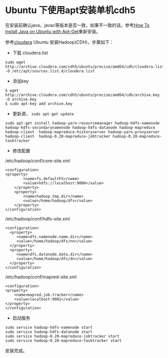 Ubuntu 下使用apt安装单机cdh5
===

在安装前确认java，javac等版本是否一致，如果不一致的话，参考[How To Install Java on Ubuntu with Apt-Get](https://www.digitalocean.com/community/tutorials/how-to-install-java-on-ubuntu-with-apt-get)重新安装。

参考[cloudera](http://www.cloudera.com/content/cloudera/en/documentation/core/latest/topics/cdh_ig_cdh5_install.html#topic_4_4_1_unique_2__p_44_unique_2) Ubuntu 安装Hadoop(CDH)，步骤如下：

- 下载 cloudera.list

```
sudo wget http://archive.cloudera.com/cdh5/ubuntu/precise/amd64/cdh/cloudera.list -O /etc/apt/sources.list.d/cloudera.list
```

- 添加key  

```
$ wget http://archive.cloudera.com/cdh5/ubuntu/precise/amd64/cdh/archive.key -O archive.key
$ sudo apt-key add archive.key
```

- 更新源， `sudo apt-get update`

```
sudo apt-get install hadoop-yarn-resourcemanager hadoop-hdfs-namenode hadoop-hdfs-secondarynamenode hadoop-hdfs-datanode hadoop-mapreduce hadoop-client  hadoop-mapreduce-historyserver hadoop-yarn-proxyserver hadoop-client  hadoop-0.20-mapreduce-jobtracker hadoop-0.20-mapreduce-tasktracker
```
- 修改配置

/etc/hadoop/conf/core-site.xml
```
<configuration>
<property>
        <name>fs.defaultFS</name>
        <value>hdfs://localhost:9000</value>
    </property>
    <property>
        <name>hadoop.tmp.dir</name>
        <value>/home/hadoop/dfs</value>
    </property>
</configuration>
```

/etc/hadoop/conf/hdfs-site.xml
```
<configuration>
  <property>
     <name>dfs.namenode.name.dir</name>
     <value>/home/hadoop/dfs/nn</value>
  </property>
  <property>
     <name>dfs.datanode.data.dir</name>
     <value>/home/hadoop/dfs/dn</value>
  </property>
</configuration>
```

/etc/hadoop/conf/mapred-site.xml
```
<configuration>
<property>
    <name>mapred.job.tracker</name>
    <value>localhost:9001</value>
</property>
</configuration>
```

- 启动服务
```
sudo service hadoop-hdfs-namenode start
sudo service hadoop-hdfs-datanode start
sudo service hadoop-0.20-mapreduce-jobtracker start
sudo service hadoop-0.20-mapreduce-tasktracker start
```

安装完成。
